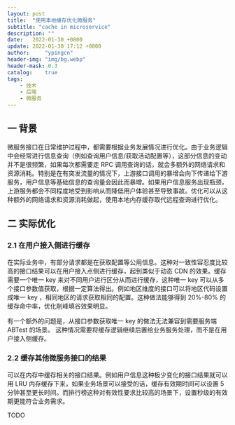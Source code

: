 ```yaml
---
layout: post
title:  "使用本地缓存优化微服务"
subtitle: "cache in microservice"
description: ""
date:   2022-01-30 +0800
update: 2022-01-30 17:12 +0800
author:     "ypingcn"
header-img: "img/bg.webp"
header-mask: 0.3
catalog:    true
tags:
    - 技术
    - 后端
    - 微服务
---
```


## 一 背景

微服务接口在日常维护过程中，都需要根据业务发展情况进行优化。由于业务逻辑中会经常进行信息查询（例如查询用户信息/获取活动配置等），这部分信息的变动并不是很频繁，如果每次都需要走 RPC 调用查询的话，就会多额外的网络请求和资源消耗。特别是在有突发流量的情况下，上游接口调用的暴增会向下传递给下游服务，用户信息等基础信息的查询量会因此而暴增。如果用户信息服务出现瓶颈，上游服务都会不同程度地受到影响从而降低用户体验甚至导致事故。优化可以从这种额外的网络请求和资源消耗做起，使用本地内存缓存取代远程查询进行优化。

## 二 实际优化

### 2.1 在用户接入侧进行缓存

在实际业务中，有部分请求都是在获取配置等公用信息。这种对一致性容忍度比较高的接口结果可以在用户接入点侧进行缓存，起到类似于动态 CDN 的效果。缓存需要一个唯一 key 来对不同用户进行区分从而进行缓存，这种唯一 key 可以从多个接口参数值获取，根据一定算法得出。例如地区维度的接口可以将地区代码设置成唯一 key ，相同地区的请求获取相同的配置。这种做法能够得到 20%-80% 的缓存命中率，优化削峰填谷效果明显。

有一个额外的问题是，从接口参数获取唯一 key 的做法无法兼容到需要服务端 ABTest 的场景。 这种情况需要将缓存逻辑继续后置给业务服务处理，而不是在用户接入侧缓存。

### 2.2 缓存其他微服务接口的结果

可以在内存中缓存相关的接口结果。例如用户信息这种极少变化的接口结果就可以用 LRU 内存缓存下来，如果业务场景可以接受的话，缓存有效期时间可以设置 5 分钟甚至更长时间。而排行榜这种对有效性要求比较高的场景下，设置秒级的有效期更能符合业务需求。

TODO